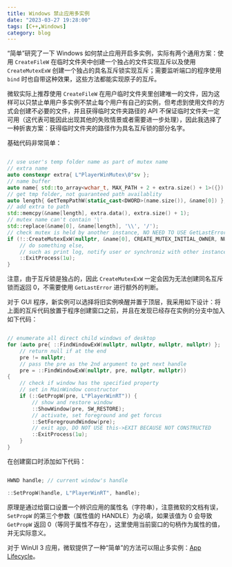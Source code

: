 ```yaml
---
title: Windows 禁止应用多实例
date: "2023-03-27 19:28:00"
tags: [C++,Windows]
category: blog
---
```

“简单”研究了一下 Windows 如何禁止应用开启多实例，实际有两个通用方案：使用 `CreateFileW` 在临时文件夹中创建一个独占的文件实现互斥以及使用 `CreateMutexExW` 创建一个独占的具名互斥锁实现互斥；需要监听端口的程序使用 `bind` 时也自带这种效果，这些方法都能实现原子的互斥。

<!-- more -->

微软实际上推荐使用 `CreateFileW` 在用户临时文件夹里创建唯一的文件，因为这样可以只禁止单用户多实例不禁止每个用户有自己的实例，但考虑到使用文件的方式会创建不必要的文件，并且获得临时文件夹路径的 API 不保证临时文件夹一定可用（这代表可能因此出现其他的失败情景或者需要进一步处理），因此我选择了一种折衷方案：获得临时文件夹的路径作为具名互斥锁的部分名字。

基础代码非常简单：

```cpp

// use user's temp folder name as part of mutex name
// extra name
auto constexpr extra{ L"PlayerWinMutex\0"sv };
// name buffer
auto name{ std::to_array<wchar_t, MAX_PATH + 2 + extra.size() + 1>({}) };
// get tmp folder, not guaranteed path availablity
auto length{ GetTempPathW(static_cast<DWORD>(name.size()), &name[0]) };
// add extra to path
std::memcpy(&name[length], extra.data(), extra.size() + 1);
// mutex name can't contain '\'
std::replace(&name[0], &name[length], '\\', '/');
// check mutex is held by another instance, NO NEED TO USE GetLastError
if (!::CreateMutexExW(nullptr, &name[0], CREATE_MUTEX_INITIAL_OWNER, NULL)) {
    // do something else,
    // such as print log, notify user or synchroniz with other instance
    ::ExitProcess(1u);
}

```

注意，由于互斥锁是独占的，因此 `CreateMutexExW` 一定会因为无法创建同名互斥锁而返回 0，不需要使用 `GetLastError` 进行额外的判断。

对于 GUI 程序，新实例可以选择将旧实例唤醒并置于顶层，我采用如下设计：将上面的互斥代码放置于程序创建窗口之前，并且在发现已经存在实例的分支中加入如下代码：

```cpp

// enumerate all direct child windows of desktop
for (auto pre{ ::FindWindowExW(nullptr, nullptr, nullptr, nullptr) };
    // return null if at the end
    pre != nullptr;
    // pass the pre as the 2nd argument to get next handle
    pre = ::FindWindowExW(nullptr, pre, nullptr, nullptr))
{
    // check if window has the specified property
    // set in MainWindow constructor
    if (::GetPropW(pre, L"PlayerWinRT")) {
        // show and restore window
        ::ShowWindow(pre, SW_RESTORE);
        // activate, set foreground and get forcus
        ::SetForegroundWindow(pre);
        // exit app, DO NOT USE this->EXIT BECAUSE NOT CONSTRUCTED
        ::ExitProcess(1u);
    }
}

```

在创建窗口时添加如下代码：

```cpp

HWND handle; // current window's handle

::SetPropW(handle, L"PlayerWinRT", handle);

```

原理是通过给窗口设置一个辨识应用的属性名（字符串），注意微软的文档有误，`SetPropW` 的第三个参数（属性值的 HANDLE）为必填，如果该值为 0 会导致 `GetPropW` 返回 0（等同于属性不存在），这里使用当前窗口的句柄作为属性的值，并无实际意义。

对于 WinUI 3 应用，微软提供了一种“简单”的方法可以阻止多实例：[App Lifecycle](https://learn.microsoft.com/en-us/windows/apps/windows-app-sdk/migrate-to-windows-app-sdk/guides/applifecycle)。
